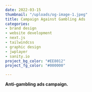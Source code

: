 ```yaml
---
date: 2022-03-15
thumbnail: "/uploads/og-image-1.jpeg"
title: Campaign Against Gambling Ads
categories:
- brand design
- website development
- next.js
- tailwindcss
- graphic design
- jwplayer
- sanity.io
project_bg_color: "#EE8012"
project_fg_color: "#000000"

---
```

**Anti-gambling ads campaign.**